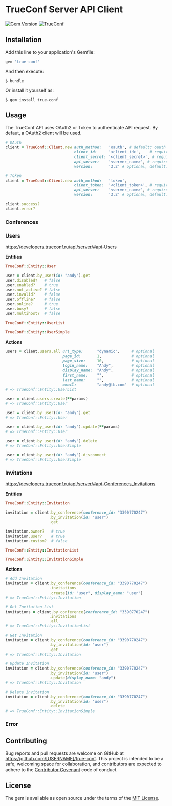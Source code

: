 # TrueConf Server API Client

[![Gem Version][gem-badger]][gem]
[![TrueConf](https://circleci.com/gh/paderinandrey/true-conf.svg?style=svg)](https://circleci.com/gh/paderinandrey/true-conf)

[gem-badger]: https://img.shields.io/gem/v/true-conf.svg?style=flat&color=blue
[gem]: https://rubygems.org/gems/true-conf
## Installation

Add this line to your application's Gemfile:

```ruby
gem 'true-conf'
```

And then execute:

    $ bundle

Or install it yourself as:

    $ gem install true-conf

## Usage
The TrueConf API uses OAuth2 or Token to authenticate API request. By defaut, a OAuth2 client will be used.

```ruby
# OAuth
client = TrueConf::Client.new auth_method:   'oauth', # default: oauth
                              client_id:     '<client_id>',    # required
                              client_secret: '<client_secret>', # required
                              api_server:    '<server_name>', # required
                              version:       '3.2' # optional, default: 3.2

# Token
client = TrueConf::Client.new auth_method:   'token',
                              client_token:  '<client_token>', # required
                              api_server:    '<server_name>', # required
                              version:       '3.2' # optional, default: 3.2
```

```ruby
client.success?
client.error?
```

### Conferences


### Users
https://developers.trueconf.ru/api/server/#api-Users

**Entities**

```ruby
TrueConf::Entity::User

user = client.by_user(id: "andy").get
user.disabled?   # false
user.enabled?    # true
user.not_active? # false
user.invalid?    # false
user.offline?    # false
user.online?     # true
user.busy?       # false
user.multihost?  # false

```
```ruby
TrueConf::Entity::UserList

```

```ruby
TrueConf::Entity::UserSimple

```
**Actions**
```ruby
users = client.users.all url_type:      "dynamic",     # optional
                         page_id:       1,             # optional
                         page_size:     10,            # optional
                         login_name:    "Andy",        # optional
                         display_name:  "Andy",        # optional
                         first_name:    "",            # optional
                         last_name:     "",            # optional
                         email:         "andy@tb.com"  # optional
# => TrueConf::Entity::UserList

user = client.users.create(**params)
# => TrueConf::Entity::User

user = client.by_user(id: "andy").get
# => TrueConf::Entity::User

user = client.by_user(id: "andy").update(**params)
# => TrueConf::Entity::User

user = client.by_user(id: "andy").delete
# => TrueConf::Entity::UserSimple

user = client.by_user(id: "andy").disconnect
# => TrueConf::Entity::UserSimple
```

### Invitations
https://developers.trueconf.ru/api/server/#api-Conferences_Invitations

**Entities**

```ruby
TrueConf::Entity::Invitation

invitation = client.by_conference(conference_id: "3390770247")
                   .by_invitation(id: "user")
                   .get

invitation.owner?   # true
invitation.user?    # true
invitation.custom?  # false

```
```ruby
TrueConf::Entity::InvitationList
```

```ruby
TrueConf::Entity::InvitationSimple
```

**Actions**
```ruby
# Add Invitation
invitation = client.by_conference(conference_id: "3390770247")
                   .invitations
                   .create(id: "user", display_name: "user")
# => TrueConf::Entity::Invitation

# Get Invitation List
invitations = client.by_conference(conference_id: "3390770247")
                   .invitations
                   .all
# => TrueConf::Entity::InvitationList

# Get Invitation
invitation = client.by_conference(conference_id: "3390770247")
                   .by_invitation(id: "user")
                   .get
# => TrueConf::Entity::Invitation

# Update Invitation
invitation = client.by_conference(conference_id: "3390770247")
                   .by_invitation(id: "user")
                   .update(display_name: "andy")
# => TrueConf::Entity::Invitation

# Delete Invitation
invitation = client.by_conference(conference_id: "3390770247")
                   .by_invitation(id: "user")
                   .delete
# => TrueConf::Entity::InvitationSimple
```

### Error



## Contributing

Bug reports and pull requests are welcome on GitHub at https://github.com/[USERNAME]/true-conf. This project is intended to be a safe, welcoming space for collaboration, and contributors are expected to adhere to the [Contributor Covenant](http://contributor-covenant.org) code of conduct.

## License

The gem is available as open source under the terms of the [MIT License](https://opensource.org/licenses/MIT).
